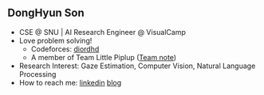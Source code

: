 ## DongHyun Son
-  CSE @ SNU | AI Research Engineer @ VisualCamp
- Love problem solving!
  - Codeforces: [diordhd](https://codeforces.com/profile/diordhd) 
  - A member of Team Little Piplup ([Team note](https://github.com/gratus907/Little_Piplup))
- Research Interest: Gaze Estimation, Computer Vision, Natural Language Processing
- How to reach me: [linkedin](https://www.linkedin.com/in/dhdroid/) [blog](https://dhdroid.github.io/)

